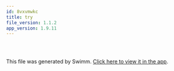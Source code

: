 ```yaml
---
id: 8vxvmwkc
title: try
file_version: 1.1.2
app_version: 1.9.11
---
```


<!--MERMAID {width:100}-->
```mermaid

```
<!--MCONTENT {content: "<br/>"} --->

<br/>

This file was generated by Swimm. [Click here to view it in the app](https://swimm-web-app.web.app/repos/Z2l0aHViJTNBJTNBTm9hUmVwbyUzQSUzQU5vYW96ZXI=/docs/8vxvmwkc).
